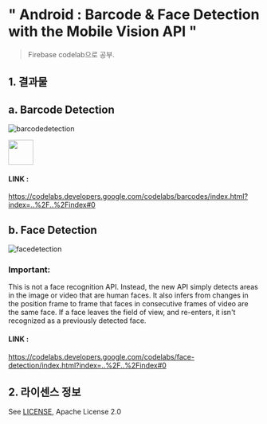 # " Android : Barcode & Face Detection with the Mobile Vision API "
> Firebase codelab으로 공부.


## 1. 결과물
## a. Barcode Detection

![barcodedetection](https://user-images.githubusercontent.com/41661879/52055183-075d5e80-25a2-11e9-852e-e32c2972233f.png?s=10) 


<img src="https://user-images.githubusercontent.com/41661879/52055183-075d5e80-25a2-11e9-852e-e32c2972233f.png" width="50" height="50">

#### LINK : 
https://codelabs.developers.google.com/codelabs/barcodes/index.html?index=..%2F..%2Findex#0



## b. Face Detection
![facedetection](https://user-images.githubusercontent.com/41661879/52055300-5acfac80-25a2-11e9-8fe4-214535b84bb0.png)

### Important: 
This is not a face recognition API. Instead, the new API simply detects areas in the image or video that are human faces. It also infers from changes in the position frame to frame that faces in consecutive frames of video are the same face. If a face leaves the field of view, and re-enters, it isn't recognized as a previously detected face.

#### LINK : 
https://codelabs.developers.google.com/codelabs/face-detection/index.html?index=..%2F..%2Findex#0

## 2. 라이센스 정보
See [LICENSE](LICENSE), Apache License 2.0


